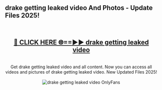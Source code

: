 <h2>drake getting leaked video And Photos - Update Files 2025!</h2>
<br>
<div align="center">
<h2><a href="https://linkcuts.com/hfmhzwbr" rel="nofollow">🔴 CLICK HERE 🌐==►► drake getting leaked video</a></h2>
<br>
Get drake getting leaked video and all content. Now you can access all videos and pictures of drake getting leaked video. New Updated Files 2025!
<br>
<br>
<a href="https://linkcuts.com/hfmhzwbr" rel="nofollow" data-target="animated-image.originalLink"><img src="https://i.ibb.co.com/WyWwxjT/player-gif2.gif" alt="drake getting leaked video OnlyFans" style="max-width: 100%; display: inline-block;" data-target="animated-image.originalImage"></a>
</div>
<br>